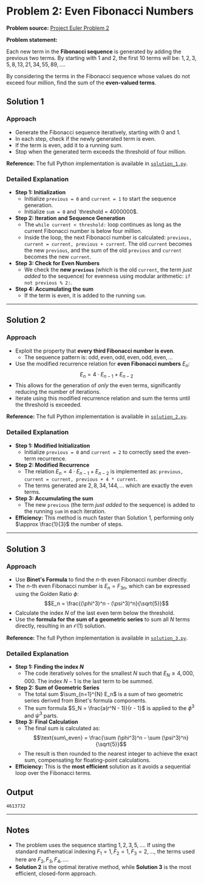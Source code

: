 # Problem 2: Even Fibonacci Numbers

**Problem source:** [Project Euler Problem 2](https://projecteuler.net/problem=2)

**Problem statement:**

Each new term in the **Fibonacci sequence** is generated by adding the previous two terms. By starting with $1$ and $2$, the first $10$ terms will be: $1, 2, 3, 5, 8, 13, 21, 34, 55, 89, \dots$.

By considering the terms in the Fibonacci sequence whose values do not exceed four million, find the sum of the **even-valued terms**.

## Solution 1

### Approach

  - Generate the Fibonacci sequence iteratively, starting with $0$ and $1$.
  - In each step, check if the newly generated term is even.
  - If the term is even, add it to a running sum.
  - Stop when the generated term exceeds the threshold of four million.

**Reference:** The full Python implementation is available in [`solution_1.py`](https://www.google.com/search?q=solution_1.py).

### Detailed Explanation

  - **Step 1: Initialization**
      - Initialize `previous = 0` and `current = 1` to start the sequence generation.
      - Initialize `sum = 0` and \`threshold = 4000000$.
  - **Step 2: Iteration and Sequence Generation**
      - The `while current < threshold:` loop continues as long as the current Fibonacci number is below four million.
      - Inside the loop, the next Fibonacci number is calculated: `previous, current = current, previous + current`. The old `current` becomes the new `previous`, and the sum of the old `previous` and `current` becomes the new `current`.
  - **Step 3: Check for Even Numbers**
      - We check the **new `previous`** (which is the old `current`, the term *just added* to the sequence) for evenness using modular arithmetic: `if not previous % 2:`.
  - **Step 4: Accumulating the sum**
      - If the term is even, it is added to the running `sum`.

-----

## Solution 2

### Approach

  - Exploit the property that **every third Fibonacci number is even**.
      - The sequence pattern is: $\text{odd}, \text{even}, \text{odd}, \text{even}, \text{odd}, \text{even}, \dots$
  - Use the modified recurrence relation for **even Fibonacci numbers** $E_n$:
    $$E_{n} = 4 \cdot E_{n-1} + E_{n-2}$$
  - This allows for the generation of *only* the even terms, significantly reducing the number of iterations.
  - Iterate using this modified recurrence relation and sum the terms until the threshold is exceeded.

**Reference:** The full Python implementation is available in [`solution_2.py`](https://www.google.com/search?q=solution_2.py).

### Detailed Explanation

  - **Step 1: Modified Initialization**
      - Initialize `previous = 0` and `current = 2` to correctly seed the even-term recurrence.
  - **Step 2: Modified Recurrence**
      - The relation $E_{n} = 4 \cdot E_{n-1} + E_{n-2}$ is implemented as: `previous, current = current, previous + 4 * current`.
      - The terms generated are $2, 8, 34, 144, \dots$ which are exactly the even terms.
  - **Step 3: Accumulating the sum**
      - The new `previous` (the term *just added* to the sequence) is added to the running `sum` in each iteration.
  - **Efficiency:** This method is much faster than Solution 1, performing only $\approx \frac{1}{3}$ the number of steps.

-----

## Solution 3

### Approach

  - Use **Binet's Formula** to find the $n$-th even Fibonacci number directly.
  - The $n$-th even Fibonacci number is $E_n = F_{3n}$, which can be expressed using the Golden Ratio $\phi$:
    $$E_n = \frac{(\phi^3)^n - (\psi^3)^n}{\sqrt{5}}$$
  - Calculate the index $N$ of the last even term below the threshold.
  - Use the **formula for the sum of a geometric series** to sum all $N$ terms directly, resulting in an $\mathcal{O}(1)$ solution.

**Reference:** The full Python implementation is available in [`solution_3.py`](https://www.google.com/search?q=solution_3.py).

### Detailed Explanation

  - **Step 1: Finding the index $N$**
      - The code iteratively solves for the smallest $N$ such that $E_N \ge 4,000,000$. The index $N-1$ is the last term to be summed.
  - **Step 2: Sum of Geometric Series**
      - The total sum $\sum_{n=1}^{N} E_n$ is a sum of two geometric series derived from Binet's formula components.
      - The sum formula $S_N = \frac{a(r^N - 1)}{r - 1}$ is applied to the $\phi^3$ and $\psi^3$ parts.
  - **Step 3: Final Calculation**
      - The final sum is calculated as:
        $$\text{sum\_even} = \frac{\sum (\phi^3)^n - \sum (\psi^3)^n}{\sqrt{5}}$$
      - The result is then rounded to the nearest integer to achieve the exact sum, compensating for floating-point calculations.
  - **Efficiency:** This is the **most efficient** solution as it avoids a sequential loop over the Fibonacci terms.

## Output

```
4613732
```

-----

## Notes

  - The problem uses the sequence starting $1, 2, 3, 5, \dots$. If using the standard mathematical indexing $F_1=1, F_2=1, F_3=2, \dots$, the terms used here are $F_2, F_3, F_4, \dots$.
  - **Solution 2** is the optimal iterative method, while **Solution 3** is the most efficient, closed-form approach.
